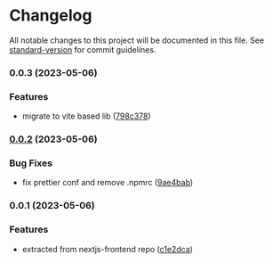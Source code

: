 # Changelog

All notable changes to this project will be documented in this file. See [standard-version](https://github.com/conventional-changelog/standard-version) for commit guidelines.

### 0.0.3 (2023-05-06)


### Features

* migrate to vite based lib ([798c378](https://github.com/VitaVault/vv-components/commit/798c3788666c00094962369d9a655e51216d27c0))

### [0.0.2](https://github.com/VitaVault/vv-components/compare/v0.0.4...v0.0.2) (2023-05-06)


### Bug Fixes

* fix prettier conf and remove .npmrc ([9ae4bab](https://github.com/VitaVault/vv-components/commit/9ae4bab5be9e067102ab27a4fc37d321969db0fa))

### 0.0.1 (2023-05-06)


### Features

* extracted from nextjs-frontend repo ([c1e2dca](https://github.com/VitaVault/vv-components/commit/c1e2dca9169dc3f819547fde8aef2433d35a62c9))
